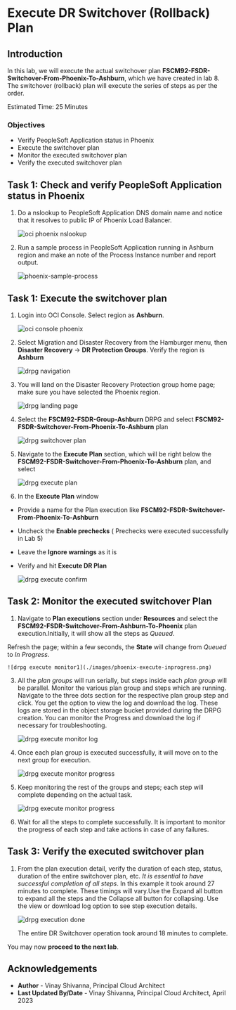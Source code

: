 # Execute DR Switchover (Rollback) Plan

## Introduction

In this lab, we will execute the actual switchover plan  **FSCM92-FSDR-Switchover-From-Phoenix-To-Ashburn**, which we have created in lab 8. The switchover (rollback) plan will execute the series of steps as per the order.

Estimated Time: 25 Minutes

### Objectives

- Verify PeopleSoft Application status in Phoenix
- Execute the switchover plan
- Monitor the executed switchover plan
- Verify the executed switchover plan

## Task 1: Check and verify PeopleSoft Application status in Phoenix

1. Do a nslookup to PeopleSoft Application DNS domain name and notice that it resolves to public IP of Phoenix Load Balancer.

    ![oci phoenix nslookup](./images/phoenix-nslookup.png)

2. Run a sample process in PeopleSoft Application running in Ashburn region and make an note of the Process Instance number and report output.

    ![phoenix-sample-process](./images/phoenix-sample-process.png)

## Task 1: Execute the switchover plan

1. Login into OCI Console. Select region as **Ashburn**.
 
    ![oci console phoenix](./images/ashburn-region.png)

2. Select Migration and Disaster Recovery from the Hamburger menu, then **Disaster Recovery** -> **DR Protection Groups**. Verify the region is **Ashburn**

    ![drpg navigation](./images/ashburn-drpgpage.png)

3. You will land on the Disaster Recovery Protection group home page; make sure you have selected the Phoenix region.

    ![drpg landing page](./images/ashburn-drpg.png)

4. Select the **FSCM92-FSDR-Group-Ashburn** DRPG and select **FSCM92-FSDR-Switchover-From-Phoenix-To-Ashburn** plan

    ![drpg switchover plan](./images/phoenix-sw-plan.png)

5. Navigate to the **Execute Plan** section, which will be right below the **FSCM92-FSDR-Switchover-From-Phoenix-To-Ashburn** plan, and select

    ![drpg execute plan](./images/phoenix-execute-plan.png)

6. In the **Execute Plan** window

- Provide a name for the Plan execution like **FSCM92-FSDR-Switchover-From-Phoenix-To-Ashburn**
- Uncheck the **Enable prechecks**  (  Prechecks were executed successfully in Lab 5)
- Leave the **Ignore warnings** as it is
- Verify and hit **Execute DR Plan**

    ![drpg execute confirm](./images/phoenix-execute-run-1.png)

## Task 2: Monitor the executed switchover Plan

1. Navigate to **Plan executions** section under **Resources** and select the **FSCM92-FSDR-Switchover-From-Ashburn-To-Phoenix** plan execution.Initially, it will show all the steps as *Queued*.

  Refresh the page; within a few seconds, the **State** will change from *Queued* to *In Progress*.

    ![drpg execute monitor1](./images/phoenix-execute-inprogress.png)

3. All the *plan groups* will run serially, but steps inside each *plan group* will be parallel. Monitor the various plan group and steps which are running. Navigate to the three dots section for the respective plan group step and click. You get the option to view the log and download the log. These logs are stored in the object storage bucket provided during the DRPG creation. You can monitor the Progress and download the log if necessary for troubleshooting.

     ![drpg execute monitor log](./images/phoenix-execute-viewlog.png)

5. Once each plan group is executed successfully, it will move on to the next group for execution. 

     ![drpg execute monitor progress](./images/phoenix-execute-moving.png)

6. Keep monitoring the rest of the groups and steps; each step will complete depending on the actual task.

     ![drpg execute monitor progress](./images/phoenix-execute-moving2.png)

7. Wait for all the steps to complete successfully.  It is important to monitor the progress of each step and take actions in case of any failures. 

## Task 3: Verify the executed switchover plan

1. From the plan execution detail, verify the duration of each step, status, duration of the entire switchover plan, etc. *It is essential to have successful completion of all steps*. In this example it took around 27 minutes to complete. These timings will vary.Use the Expand all button to expand all the steps and the Collapse all button for collapsing. Use the view or download log option to see step execution details.

      ![drpg execution done](./images/phoenix-execute-done.png)

   The entire DR Switchover operation took around 18 minutes to complete.

You may now **proceed to the next lab**.

## Acknowledgements

- **Author** -  Vinay Shivanna, Principal Cloud Architect
- **Last Updated By/Date** -  Vinay Shivanna, Principal Cloud Architect, April 2023

